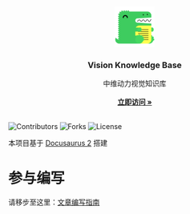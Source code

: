 <br/>
<p align="center">
  <a href="https://github.com/typical-motion/visionKB">
    <img src="static/img/logo.svg" alt="Logo" width="80" height="80">
  </a>

  <h3 align="center">Vision Knowledge Base</h3>

  <p align="center">
    中维动力视觉知识库
    <br/>
    <br/>
    <a href="https://vision-kb-typical-motion.vercel.app/"><strong>立即访问 »</strong></a>
    <br/>
    <br/>
  </p>
</p>

![Contributors](https://img.shields.io/github/contributors/typical-motion/visionKB?color=dark-green) ![Forks](https://img.shields.io/github/forks/typical-motion/visionKB?style=social) ![License](https://img.shields.io/github/license/typical-motion/visionKB) 


本项目基于 [Docusaurus 2](https://docusaurus.io/) 搭建

# 参与编写

请移步至这里：[文章编写指南](https://vision-kb-typical-motion.vercel.app/docs/%E5%9F%BA%E7%A1%80/%E6%96%87%E7%AB%A0%E7%BC%96%E5%86%99%E6%8C%87%E5%8D%97)
